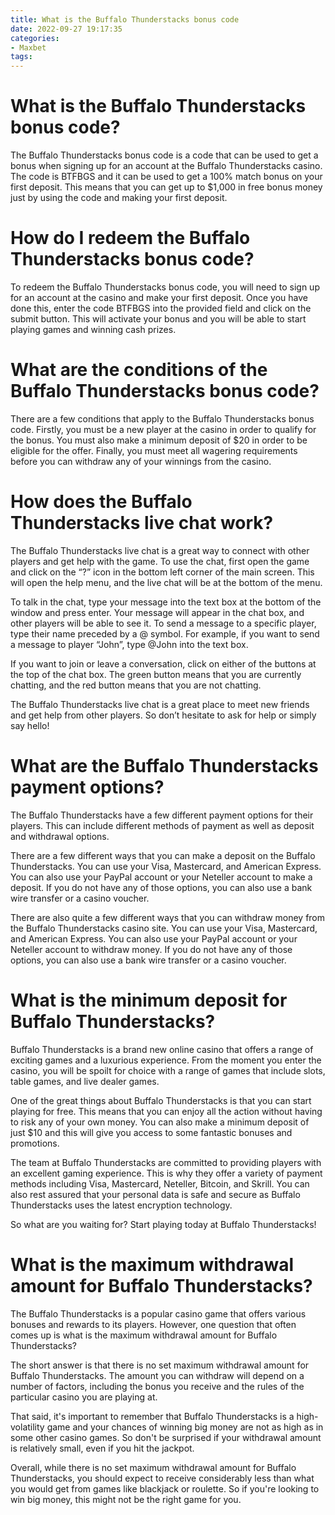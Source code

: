 ```yaml
---
title: What is the Buffalo Thunderstacks bonus code
date: 2022-09-27 19:17:35
categories:
- Maxbet
tags:
---
```



#  What is the Buffalo Thunderstacks bonus code?

The Buffalo Thunderstacks bonus code is a code that can be used to get a bonus when signing up for an account at the Buffalo Thunderstacks casino. The code is BTFBGS and it can be used to get a 100% match bonus on your first deposit. This means that you can get up to $1,000 in free bonus money just by using the code and making your first deposit.

# How do I redeem the Buffalo Thunderstacks bonus code?

To redeem the Buffalo Thunderstacks bonus code, you will need to sign up for an account at the casino and make your first deposit. Once you have done this, enter the code BTFBGS into the provided field and click on the submit button. This will activate your bonus and you will be able to start playing games and winning cash prizes.

# What are the conditions of the Buffalo Thunderstacks bonus code?

There are a few conditions that apply to the Buffalo Thunderstacks bonus code. Firstly, you must be a new player at the casino in order to qualify for the bonus. You must also make a minimum deposit of $20 in order to be eligible for the offer. Finally, you must meet all wagering requirements before you can withdraw any of your winnings from the casino.

#  How does the Buffalo Thunderstacks live chat work?

The Buffalo Thunderstacks live chat is a great way to connect with other players and get help with the game. To use the chat, first open the game and click on the “?” icon in the bottom left corner of the main screen. This will open the help menu, and the live chat will be at the bottom of the menu.

To talk in the chat, type your message into the text box at the bottom of the window and press enter. Your message will appear in the chat box, and other players will be able to see it. To send a message to a specific player, type their name preceded by a @ symbol. For example, if you want to send a message to player “John”, type @John into the text box.

If you want to join or leave a conversation, click on either of the buttons at the top of the chat box. The green button means that you are currently chatting, and the red button means that you are not chatting.

The Buffalo Thunderstacks live chat is a great place to meet new friends and get help from other players. So don’t hesitate to ask for help or simply say hello!

#  What are the Buffalo Thunderstacks payment options?

The Buffalo Thunderstacks have a few different payment options for their players. This can include different methods of payment as well as deposit and withdrawal options.

There are a few different ways that you can make a deposit on the Buffalo Thunderstacks. You can use your Visa, Mastercard, and American Express. You can also use your PayPal account or your Neteller account to make a deposit. If you do not have any of those options, you can also use a bank wire transfer or a casino voucher.

There are also quite a few different ways that you can withdraw money from the Buffalo Thunderstacks casino site. You can use your Visa, Mastercard, and American Express. You can also use your PayPal account or your Neteller account to withdraw money. If you do not have any of those options, you can also use a bank wire transfer or a casino voucher.

#  What is the minimum deposit for Buffalo Thunderstacks?

Buffalo Thunderstacks is a brand new online casino that offers a range of exciting games and a luxurious experience. From the moment you enter the casino, you will be spoilt for choice with a range of games that include slots, table games, and live dealer games.

One of the great things about Buffalo Thunderstacks is that you can start playing for free. This means that you can enjoy all the action without having to risk any of your own money. You can also make a minimum deposit of just $10 and this will give you access to some fantastic bonuses and promotions.

The team at Buffalo Thunderstacks are committed to providing players with an excellent gaming experience. This is why they offer a variety of payment methods including Visa, Mastercard, Neteller, Bitcoin, and Skrill. You can also rest assured that your personal data is safe and secure as Buffalo Thunderstacks uses the latest encryption technology.

So what are you waiting for? Start playing today at Buffalo Thunderstacks!

#  What is the maximum withdrawal amount for Buffalo Thunderstacks?

The Buffalo Thunderstacks is a popular casino game that offers various bonuses and rewards to its players. However, one question that often comes up is what is the maximum withdrawal amount for Buffalo Thunderstacks?

The short answer is that there is no set maximum withdrawal amount for Buffalo Thunderstacks. The amount you can withdraw will depend on a number of factors, including the bonus you receive and the rules of the particular casino you are playing at.

That said, it's important to remember that Buffalo Thunderstacks is a high-volatility game and your chances of winning big money are not as high as in some other casino games. So don't be surprised if your withdrawal amount is relatively small, even if you hit the jackpot.

Overall, while there is no set maximum withdrawal amount for Buffalo Thunderstacks, you should expect to receive considerably less than what you would get from games like blackjack or roulette. So if you're looking to win big money, this might not be the right game for you.